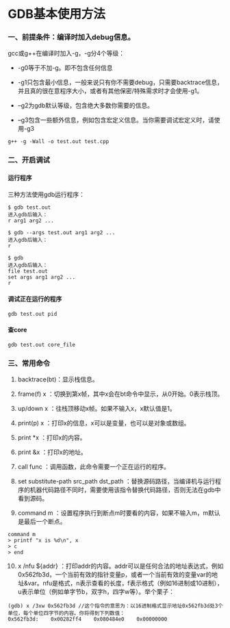 
# GDB基本使用方法

### 一、前提条件：编译时加入debug信息。

gcc或g++在编译时加入-g，-g分4个等级：

* -g0等于不加-g。即不包含任何信息

* -g1只包含最小信息，一般来说只有你不需要debug，只需要backtrace信息，并且真的很在意程序大小，或者有其他保密/特殊需求时才会使用-g1。

* –g2为gdb默认等级，包含绝大多数你需要的信息。

* –g3包含一些额外信息，例如包含宏定义信息。当你需要调试宏定义时，请使用-g3

```shell
g++ -g -Wall -o test.out test.cpp
```

### 二、开启调试

#### 运行程序

三种方法使用gdb运行程序：

```shell
$ gdb test.out
进入gdb后输入：
r arg1 arg2 ...
```

```shell
$ gdb --args test.out arg1 arg2 ...
进入gdb后输入：
r
```

```shell
$ gdb
进入gdb后输入：
file test.out
set args arg1 arg2 ...
r
```

#### 调试正在运行的程序

```shell
gdb test.out pid
```

#### 查core

```shell
gdb test.out core_file
```

### 三、常用命令

1. backtrace(bt)：显示栈信息。

2. frame(f) x ：切换到第x帧，其中x会在bt命令中显示，从0开始。0表示栈顶。

3. up/down x ：往栈顶移动x帧。如果不输入x，x默认值是1。

4. print(p) x ：打印x的信息，x可以是变量，也可以是对象或数组。

5. print *x ：打印x的内容。

6. print &x ：打印x的地址。

7. call func ：调用函数，此命令需要一个正在运行的程序。

8. set substitute-path src_path dst_path ：替换源码路径，当编译机与运行程序的机器代码路径不同时，需要使用该指令替换代码路径，否则无法在gdb中看到源码。

9. command m ：设置程序执行到断点m时要看的内容，如果不输入m，m默认是最后一个断点。

```shell
command m
> printf "x is %d\n", x
> c
> end
```

10. x /nfu ${addr} ：打印addr的内容。addr可以是任何合法的地址表达式，例如0x562fb3d，一个当前有效的指针变量p，或者一个当前有效的变量var的地址&var。nfu是格式，n表示查看的长度，f表示格式（例如16进制或10进制），u表示单位（例如单字节b，双字h，四字w等）。举个栗子：

```gdb
(gdb) x /3xw 0x562fb3d //这个指令的意思为：以16进制格式显示地址0x562fb3d处3个单位，每个单位四字节的内容。你将得到下列数值：
0x562fb3d:    0x00282ff4    0x080484e0    0x00000000
```































